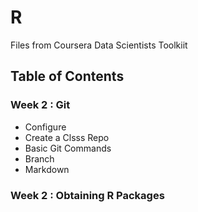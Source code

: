 # R
Files from Coursera Data Scientists Toolkiit
## Table of Contents
### Week 2 : Git
* Configure
* Create a Clsss Repo
* Basic Git Commands
* Branch
* Markdown

### Week 2 : Obtaining R Packages
